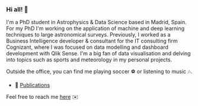 <!---
pedromasb/pedromasb is a ✨ special ✨ repository because its `README.md` (this file) appears on your GitHub profile.
You can click the Preview link to take a look at your changes.

- 👋 Hi, I’m @pedromasb
- 👀 I’m interested in ...
- 🌱 I’m currently learning ...
- 💞️ I’m looking to collaborate on ...
- 📫 How to reach me ...

--->

### Hi all! 👋

I'm a PhD student in Astrophysics & Data Science based in Madrid, Spain. For my PhD I'm working on the application of machine and deep learning 
techniques to large astronomical surveys. Previously, I worked as a Business Intelligence developer & consultant for the IT consulting firm Cognizant, 
where I was focused on data modelling and dashboard development with Qlik Sense. I'm a big fan of data visualisation and delving into 
topics such as sports and meteorology in my personal projects. 

Outside the office, you can find me playing soccer ⚽ or listening to music 🎶.

- 📖 [Publications](https://ui.adsabs.harvard.edu/search/q=author%3A%22Mas-Buitrago%2C%20P.%22&sort=date%20desc%2C%20bibcode%20desc&p_=0)

Feel free to reach me [here](mailto:pmas@cab.inta-csic.es) ✉️
